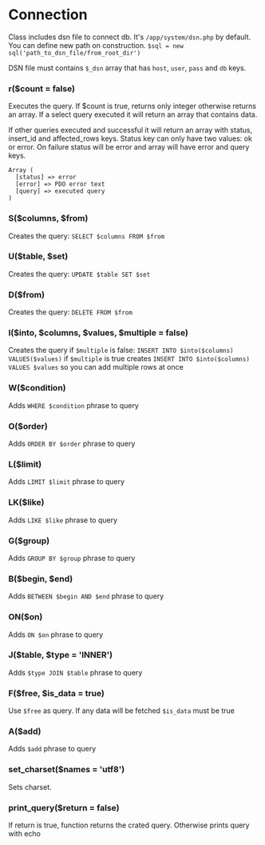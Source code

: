 # Connection
Class includes dsn file to connect db. It's `/app/system/dsn.php` by default. You can define new path on construction.
`$sql = new sql('path_to_dsn_file/from_root_dir')`

DSN file must contains `$_dsn` array that has `host`, `user`, `pass` and `db` keys.

### r($count = false)
Executes the query. If $count is true, returns only integer otherwise returns an array. If a select query executed it will return an array that contains data. 

If other queries executed and successful it will return an array with status, insert_id and affected_rows keys. Status key can only have two values: ok or error. On failure status will be error and array will have error and query keys.
```
Array ( 
  [status] => error 
  [error] => PDO error text
  [query] => executed query
)
```

### S($columns, $from)
Creates the query: `SELECT $columns FROM $from`

### U($table, $set)
Creates the query: `UPDATE $table SET $set`

### D($from)
Creates the query: `DELETE FROM $from`

### I($into, $columns, $values, $multiple = false)
Creates the query if `$multiple` is false: `INSERT INTO $into($columns) VALUES($values)`
if `$multiple` is true creates `INSERT INTO $into($columns) VALUES $values` so you can add multiple rows at once

### W($condition)
Adds `WHERE $condition` phrase to query

### O($order)
Adds `ORDER BY $order` phrase to query

### L($limit)
Adds `LIMIT $limit` phrase to query

### LK($like)
Adds `LIKE $like` phrase to query

### G($group)
Adds `GROUP BY $group` phrase to query

### B($begin, $end)
Adds `BETWEEN $begin AND $end` phrase to query

### ON($on)
Adds `ON $on` phrase to query

### J($table, $type = 'INNER')
Adds `$type JOIN $table` phrase to query

### F($free, $is_data = true)
Use `$free` as query. If any data will be fetched `$is_data` must be true

### A($add)
Adds `$add` phrase to query

### set_charset($names = 'utf8')
Sets charset.

### print_query($return = false)
If return is true, function returns the crated query. Otherwise prints query with echo

